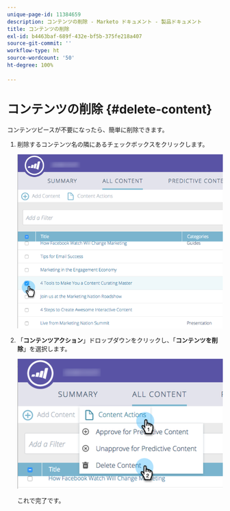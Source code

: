 ```yaml
---
unique-page-id: 11384659
description: コンテンツの削除 - Marketo ドキュメント - 製品ドキュメント
title: コンテンツの削除
exl-id: b4463baf-689f-432e-bf5b-375fe218a407
source-git-commit: ''
workflow-type: ht
source-wordcount: '50'
ht-degree: 100%

---
```


# コンテンツの削除 {#delete-content}

コンテンツピースが不要になったら、簡単に削除できます。

1. 削除するコンテンツ名の隣にあるチェックボックスをクリックします。

   ![](assets/image2017-10-3-9-3a8-3a39.png)

1. 「**コンテンツアクション**」ドロップダウンをクリックし、「**コンテンツを削除**」を選択します。

   ![](assets/image2017-10-3-9-3a9-3a12.png)

   これで完了です。
